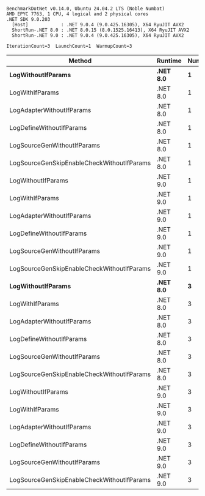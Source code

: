 ```

BenchmarkDotNet v0.14.0, Ubuntu 24.04.2 LTS (Noble Numbat)
AMD EPYC 7763, 1 CPU, 4 logical and 2 physical cores
.NET SDK 9.0.203
  [Host]            : .NET 9.0.4 (9.0.425.16305), X64 RyuJIT AVX2
  ShortRun-.NET 8.0 : .NET 8.0.15 (8.0.1525.16413), X64 RyuJIT AVX2
  ShortRun-.NET 9.0 : .NET 9.0.4 (9.0.425.16305), X64 RyuJIT AVX2

IterationCount=3  LaunchCount=1  WarmupCount=3  

```
| Method                                     | Runtime  | Number | Mean      | Error     | StdDev   | Min       | Max       | Gen0   | Allocated |
|------------------------------------------- |--------- |------- |----------:|----------:|---------:|----------:|----------:|-------:|----------:|
| **LogWithoutIfParams**                         | **.NET 8.0** | **1**      |  **62.15 ns** | **13.123 ns** | **0.719 ns** |  **61.49 ns** |  **62.92 ns** | **0.0052** |      **88 B** |
| LogWithIfParams                            | .NET 8.0 | 1      |  58.99 ns |  7.778 ns | 0.426 ns |  58.68 ns |  59.48 ns | 0.0052 |      88 B |
| LogAdapterWithoutIfParams                  | .NET 8.0 | 1      |  58.36 ns |  3.526 ns | 0.193 ns |  58.21 ns |  58.58 ns | 0.0052 |      88 B |
| LogDefineWithoutIfParams                   | .NET 8.0 | 1      |  19.93 ns |  1.319 ns | 0.072 ns |  19.89 ns |  20.02 ns |      - |         - |
| LogSourceGenWithoutIfParams                | .NET 8.0 | 1      |  19.94 ns |  1.005 ns | 0.055 ns |  19.87 ns |  19.98 ns |      - |         - |
| LogSourceGenSkipEnableCheckWithoutIfParams | .NET 8.0 | 1      |  19.31 ns |  0.152 ns | 0.008 ns |  19.30 ns |  19.32 ns |      - |         - |
| LogWithoutIfParams                         | .NET 9.0 | 1      |  56.72 ns |  4.802 ns | 0.263 ns |  56.44 ns |  56.97 ns | 0.0052 |      88 B |
| LogWithIfParams                            | .NET 9.0 | 1      |  57.36 ns |  3.419 ns | 0.187 ns |  57.16 ns |  57.53 ns | 0.0052 |      88 B |
| LogAdapterWithoutIfParams                  | .NET 9.0 | 1      |  58.69 ns |  9.178 ns | 0.503 ns |  58.13 ns |  59.11 ns | 0.0052 |      88 B |
| LogDefineWithoutIfParams                   | .NET 9.0 | 1      |  19.94 ns |  0.242 ns | 0.013 ns |  19.93 ns |  19.96 ns |      - |         - |
| LogSourceGenWithoutIfParams                | .NET 9.0 | 1      |  20.08 ns |  1.617 ns | 0.089 ns |  20.03 ns |  20.19 ns |      - |         - |
| LogSourceGenSkipEnableCheckWithoutIfParams | .NET 9.0 | 1      |  19.26 ns |  0.214 ns | 0.012 ns |  19.25 ns |  19.27 ns |      - |         - |
| **LogWithoutIfParams**                         | **.NET 8.0** | **3**      | **183.51 ns** | **38.137 ns** | **2.090 ns** | **181.65 ns** | **185.77 ns** | **0.0157** |     **264 B** |
| LogWithIfParams                            | .NET 8.0 | 3      | 172.83 ns |  7.532 ns | 0.413 ns | 172.37 ns | 173.15 ns | 0.0157 |     264 B |
| LogAdapterWithoutIfParams                  | .NET 8.0 | 3      | 176.59 ns | 99.688 ns | 5.464 ns | 172.27 ns | 182.74 ns | 0.0157 |     264 B |
| LogDefineWithoutIfParams                   | .NET 8.0 | 3      |  59.33 ns |  1.451 ns | 0.080 ns |  59.28 ns |  59.42 ns |      - |         - |
| LogSourceGenWithoutIfParams                | .NET 8.0 | 3      |  59.14 ns |  0.850 ns | 0.047 ns |  59.09 ns |  59.18 ns |      - |         - |
| LogSourceGenSkipEnableCheckWithoutIfParams | .NET 8.0 | 3      |  58.03 ns |  0.741 ns | 0.041 ns |  57.99 ns |  58.07 ns |      - |         - |
| LogWithoutIfParams                         | .NET 9.0 | 3      | 177.07 ns | 11.372 ns | 0.623 ns | 176.39 ns | 177.62 ns | 0.0157 |     264 B |
| LogWithIfParams                            | .NET 9.0 | 3      | 172.70 ns | 12.205 ns | 0.669 ns | 171.94 ns | 173.19 ns | 0.0157 |     264 B |
| LogAdapterWithoutIfParams                  | .NET 9.0 | 3      | 170.24 ns | 21.584 ns | 1.183 ns | 169.46 ns | 171.60 ns | 0.0157 |     264 B |
| LogDefineWithoutIfParams                   | .NET 9.0 | 3      |  59.72 ns |  2.090 ns | 0.115 ns |  59.65 ns |  59.85 ns |      - |         - |
| LogSourceGenWithoutIfParams                | .NET 9.0 | 3      |  58.82 ns |  0.709 ns | 0.039 ns |  58.79 ns |  58.86 ns |      - |         - |
| LogSourceGenSkipEnableCheckWithoutIfParams | .NET 9.0 | 3      |  56.96 ns |  0.860 ns | 0.047 ns |  56.91 ns |  57.01 ns |      - |         - |

